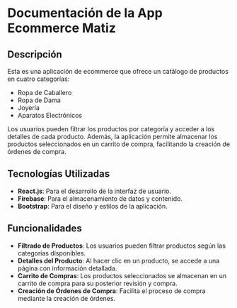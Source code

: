 # Documentación de la App Ecommerce Matiz

## Descripción

Esta es una aplicación de ecommerce que ofrece un catálogo de productos en cuatro categorías: 

- Ropa de Caballero
- Ropa de Dama
- Joyería
- Aparatos Electrónicos

Los usuarios pueden filtrar los productos por categoría y acceder a los detalles de cada producto. Además, la aplicación permite almacenar los productos seleccionados en un carrito de compra, facilitando la creación de órdenes de compra.

## Tecnologías Utilizadas

- **React.js**: Para el desarrollo de la interfaz de usuario.
- **Firebase**: Para el almacenamiento de datos y contenido.
- **Bootstrap**: Para el diseño y estilos de la aplicación.

## Funcionalidades

- **Filtrado de Productos**: Los usuarios pueden filtrar productos según las categorías disponibles.
- **Detalles del Producto**: Al hacer clic en un producto, se accede a una página con información detallada.
- **Carrito de Compras**: Los productos seleccionados se almacenan en un carrito de compra para su posterior revisión y compra.
- **Creación de Órdenes de Compra**: Facilita el proceso de compra mediante la creación de órdenes.


